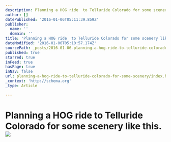 ```yaml
---
description: Planning a HOG ride  to Telluride Colorado for some scenery like this.
author: []
datePublished: '2016-01-06T05:11:39.859Z'
publisher:
  name: ''
  domain: ''
title: 'Planning a HOG ride  to Telluride Colorado for some scenery like this.  '
dateModified: '2016-01-06T05:10:57.174Z'
sourcePath: _posts/2016-01-06-planning-a-hog-ride-to-telluride-colorado-for-some-scenery.md
published: true
starred: true
inFeed: true
hasPage: true
inNav: false
url: planning-a-hog-ride-to-telluride-colorado-for-some-scenery/index.html
_context: 'http://schema.org'
_type: Article

---
```

# Planning a HOG ride to Telluride Colorado for some scenery like this. ![](https://the-grid-user-content.s3-us-west-2.amazonaws.com/deacbf8c-15a8-49b7-928a-aeceba75b144.png)
